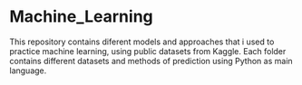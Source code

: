 # Machine_Learning
This repository contains diferent models and approaches that i used to practice machine learning, using public datasets from Kaggle.
Each folder contains different datasets and methods of prediction using Python as main language.
